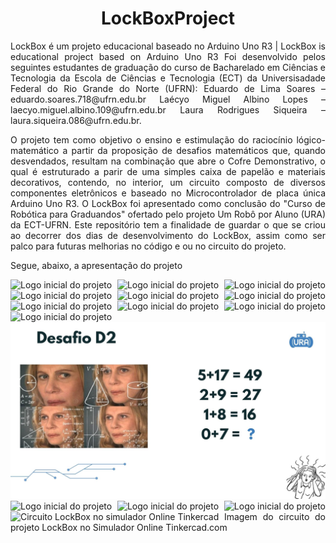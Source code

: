 <h1 align="center">
  LockBoxProject
</h1> 

<div align="justify">
LockBox é um projeto educacional baseado no Arduino Uno R3 | LockBox is educational project based on Arduino Uno R3
Foi desenvolvido pelos seguintes estudantes de graduação do curso de Bacharelado em Ciências e Tecnologia da Escola de Ciências e Tecnologia (ECT) da Universisadade Federal do Rio Grande do Norte (UFRN):
Eduardo de Lima Soares – eduardo.soares.718@ufrn.edu.br
Laécyo Miguel Albino Lopes – laecyo.miguel.albino.109@ufrn.edu.br
Laura Rodrigues Siqueira – laura.siqueira.086@ufrn.edu.br.

O projeto tem como objetivo o ensino e estimulação do raciocínio lógico-matemático a partir da proposição de desafios matemáticos que, quando desvendados, resultam na combinação que abre o Cofre Demonstrativo, o qual é estruturado a parir de uma simples caixa de papelão e materiais decorativos, contendo, no interior, um circuito composto de diversos componentes eletrônicos e baseado no Microcontrolador de placa única Arduino Uno R3.
O LockBox foi apresentado como conclusão do "Curso de Robótica para Graduandos" ofertado pelo  projeto Um Robô por Aluno (URA) da ECT-UFRN.
Este repositório tem a finalidade de guardar o que se criou ao decorrer dos dias de desenvolvimento do LockBox, assim como ser palco para futuras melhorias no código e ou no circuito do projeto.


Segue, abaixo, a apresentação do projeto

<img src="Apresentação - Lockbox/1.jpg" alt="Logo inicial do projeto">


<img src="Apresentação - Lockbox/2.jpg" alt="Logo inicial do projeto">

<img src="Apresentação - Lockbox/3.jpg" alt="Logo inicial do projeto">

<img src="Apresentação - Lockbox/4.jpg" alt="Logo inicial do projeto">

<img src="Apresentação - Lockbox/5.jpg" alt="Logo inicial do projeto">

<img src="Apresentação - Lockbox/6.jpg" alt="Logo inicial do projeto">

<img src="Apresentação - Lockbox/7.jpg" alt="Logo inicial do projeto">

<img src="Apresentação - Lockbox/8.jpg" alt="Logo inicial do projeto">

<img src="Apresentação - Lockbox/9.jpg" alt="Logo inicial do projeto">

<img src="Apresentação - Lockbox/10.jpg" alt="Logo inicial do projeto">

<img src="Apresentação - Lockbox/11.jpg" alt="Logo inicial do projeto">

<img src="Apresentação - Lockbox/12.jpg" alt="Logo inicial do projeto">

<img src="Apresentação - Lockbox/13.jpg" alt="Logo inicial do projeto">

<img src="Apresentação - Lockbox/14.jpg" alt="Logo inicial do projeto">




<img src="Circuito%20do%20projeto%20no%20Simulador%20Online%20Tinkercad.png" alt="Circuito LockBox no simulador Online Tinkercad">
Imagem do circuito do projeto LockBox no Simulador Online Tinkercad.com

</div>
